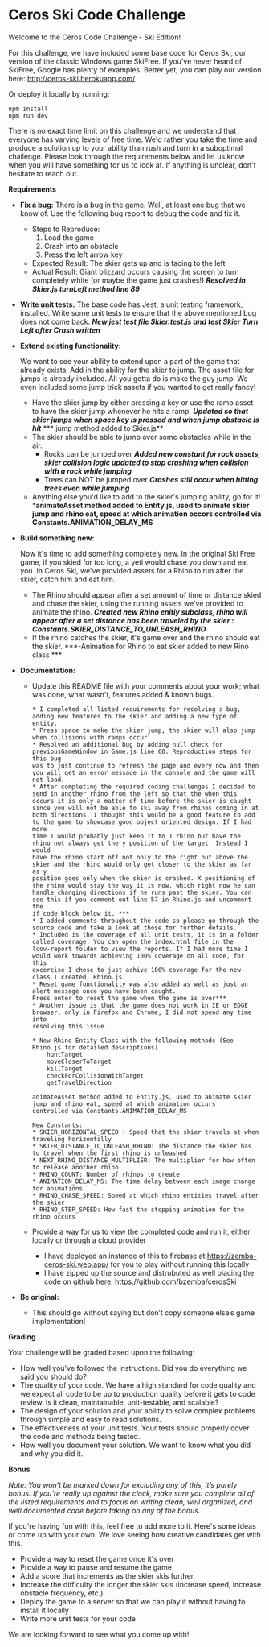 # Ceros Ski Code Challenge

Welcome to the Ceros Code Challenge - Ski Edition!

For this challenge, we have included some base code for Ceros Ski, our version of the classic Windows game SkiFree. If
you've never heard of SkiFree, Google has plenty of examples. Better yet, you can play our version here: 
http://ceros-ski.herokuapp.com/  

Or deploy it locally by running:
```
npm install
npm run dev
```

There is no exact time limit on this challenge and we understand that everyone has varying levels of free time. We'd 
rather you take the time and produce a solution up to your ability than rush and turn in a suboptimal challenge. Please 
look through the requirements below and let us know when you will have something for us to look at. If anything is 
unclear, don't hesitate to reach out.

**Requirements**

* **Fix a bug:**
  There is a bug in the game. Well, at least one bug that we know of. Use the following bug report to debug the code
  and fix it.
  * Steps to Reproduce:
    1. Load the game
    1. Crash into an obstacle
    1. Press the left arrow key
  * Expected Result: The skier gets up and is facing to the left
  * Actual Result: Giant blizzard occurs causing the screen to turn completely white (or maybe the game just crashes!)
***Resolved in Skier.js turnLeft method line 89***
	
* **Write unit tests:**
  The base code has Jest, a unit testing framework, installed. Write some unit tests to ensure that the above mentioned
  bug does not come back.
***New jest test file Skier.test.js and test Skier Turn Left after Crash written***
  
* **Extend existing functionality:**

  We want to see your ability to extend upon a part of the game that already exists. Add in the ability for the skier to 
  jump. The asset file for jumps is already included. All you gotta do is make the guy jump. We even included some jump 
  trick assets if you wanted to get really fancy!
  * Have the skier jump by either pressing a key or use the ramp asset to have the skier jump whenever he hits a ramp.
	***Updated so that skier jumps when space key is pressed and when jump obstacle is hit***
	***		jump method added to Skier.js**
  * The skier should be able to jump over some obstacles while in the air. 
    * Rocks can be jumped over
		***Added new constant for rock assets, skier collision logic updated to stop crashing when collision with a rock while jumping***
    * Trees can NOT be jumped over
		***Crashes still occur when hitting trees even while jumping***
  * Anything else you'd like to add to the skier's jumping ability, go for it!
		***animateAsset method added to Entity.js, used to animate skier jump and rhino eat, speed at which animation occors controlled via Constants.ANIMATION_DELAY_MS**
   
* **Build something new:**

  Now it's time to add something completely new. In the original Ski Free game, if you skied for too long, 
  a yeti would chase you down and eat you. In Ceros Ski, we've provided assets for a Rhino to run after the skier, 
  catch him and eat him.
  * The Rhino should appear after a set amount of time or distance skied and chase the skier, using the running assets
    we've provided to animate the rhino.
	***Created new Rhino enitiy subclass, rhino will appear after a set distance has been traveled by the skier : Constants.SKIER_DISTANCE_TO_UNLEASH_RHINO***
  * If the rhino catches the skier, it's game over and the rhino should eat the skier.
	***-Animation for Rhino to eat skier added to new Rino class *** 

* **Documentation:**

  * Update this README file with your comments about your work; what was done, what wasn't, features added & known bugs.

		* I completed all listed requirements for resolving a bug, adding new features to the skier and adding a new type of entity.
		* Press space to make the skier jump, the skier will also jump when collisions with ramps occur
		* Resolved an additional bug by adding null check for previousGameWindow in Game.js line 60. Reproduction steps for this bug
		was to just continue to refresh the page and every now and then you will get an error message in the console and the game will
		not load.
		* After completing the required coding challenges I decided to send in another rhino from the left so that the when this
		occurs it is only a matter of time before the skier is caught since you will not be able to ski away from rhinos coming in at
		both directions. I thought this would be a good feature to add to the game to showcase good object oriented design. If I had more
		time I would probably just keep it to 1 rhino but have the rhino not always get the y position of the target. Instead I would
		have the rhino start off not only to the right but above the skier and the rhino would only get closer to the skier as far as y
		position goes only when the skier is crashed. X positioning of the rhino would stay the way it is now, which right now he can
		handle changing directions if he runs past the skier. You can see this if you comment out line 57 in Rhino.js and uncomment the
		if code block below it. ***
		* I added comments throughout the code so please go through the source code and take a look at those for further details.
		* Included is the coverage of all unit tests, it is in a folder called coverage. You can open the index.html file in the
		lcov-report folder to view the reports. If I had more time I would work towards achieving 100% coverage on all code, for this
		excercise I chose to just achive 100% coverage for the new class I created, Rhino.js.
		* Reset game functionality was also added as well as just an alert message once you have been caught. 
		Press enter to reset the game when the game is over***
		* Another issue is that the game does not work in IE or EDGE browser, only in Firefox and Chrome, I did not spend any time into 
		resolving this issue.
		
		* New Rhino Entity Class with the following methods (See Rhino.js for detailed descriptions)
		 	huntTarget
		 	moveCloserToTarget
		 	killTarget
		 	checkForCollisionWithTarget
		 	getTravelDirection
		
		animateAsset method added to Entity.js, used to animate skier jump and rhino eat, speed at which animation occurs
		controlled via Constants.ANIMATION_DELAY_MS
		
		New Constants:
		* SKIER_HORIZONTAL_SPEED : Speed that the skier travels at when traveling horizontally
		* SKIER_DISTANCE_TO_UNLEASH_RHINO: The distance the skier has to travel when the first rhino is unleashed
		* NEXT_RHINO_DISTANCE_MULTIPLIER: The multiplier for how often to release another rhino
		* RHINO_COUNT: Number of rhinos to create
		* ANIMATION_DELAY_MS: The time delay between each image change for animations
		* RHINO_CHASE_SPEED: Speed at which rhino entities travel after the skier
		* RHINO_STEP_SPEED: How fast the stepping animation for the rhino occurs
		
  * Provide a way for us to view the completed code and run it, either locally or through a cloud provider
	* I have deployed an instance of this to firebase at https://zemba-ceros-ski.web.app/ for you to play without running this locally
	* I have zipped up the source and distrubuted as well placing the code on github here: https://github.com/bzemba/cerosSki 

  
* **Be original:**  
  * This should go without saying but don’t copy someone else’s game implementation!

**Grading** 

Your challenge will be graded based upon the following:

* How well you've followed the instructions. Did you do everything we said you should do?
* The quality of your code. We have a high standard for code quality and we expect all code to be up to production 
  quality before it gets to code review. Is it clean, maintainable, unit-testable, and scalable?
* The design of your solution and your ability to solve complex problems through simple and easy to read solutions.
* The effectiveness of your unit tests. Your tests should properly cover the code and methods being tested.
* How well you document your solution. We want to know what you did and why you did it.

**Bonus**

*Note: You won’t be marked down for excluding any of this, it’s purely bonus.  If you’re really up against the clock, 
make sure you complete all of the listed requirements and to focus on writing clean, well organized, and well documented 
code before taking on any of the bonus.*

If you're having fun with this, feel free to add more to it. Here's some ideas or come up with your own. We love seeing 
how creative candidates get with this.
 
* Provide a way to reset the game once it's over
* Provide a way to pause and resume the game
* Add a score that increments as the skier skis further
* Increase the difficulty the longer the skier skis (increase speed, increase obstacle frequency, etc.)
* Deploy the game to a server so that we can play it without having to install it locally
* Write more unit tests for your code

We are looking forward to see what you come up with!
